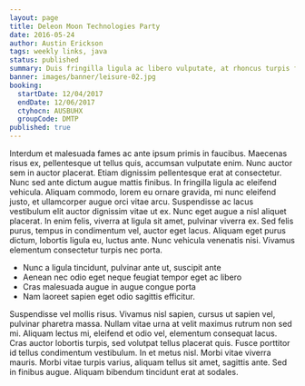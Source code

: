 ```yaml
---
layout: page
title: Deleon Moon Technologies Party
date: 2016-05-24
author: Austin Erickson
tags: weekly links, java
status: published
summary: Duis fringilla ligula ac libero vulputate, at rhoncus turpis fermentum.
banner: images/banner/leisure-02.jpg
booking:
  startDate: 12/04/2017
  endDate: 12/06/2017
  ctyhocn: AUSBUHX
  groupCode: DMTP
published: true
---
```

Interdum et malesuada fames ac ante ipsum primis in faucibus. Maecenas risus ex, pellentesque ut tellus quis, accumsan vulputate enim. Nunc auctor sem in auctor placerat. Etiam dignissim pellentesque erat at consectetur. Nunc sed ante dictum augue mattis finibus. In fringilla ligula ac eleifend vehicula. Aliquam commodo, lorem eu ornare gravida, mi nunc eleifend justo, et ullamcorper augue orci vitae arcu. Suspendisse ac lacus vestibulum elit auctor dignissim vitae ut ex. Nunc eget augue a nisl aliquet placerat. In enim felis, viverra at ligula sit amet, pulvinar viverra ex. Sed felis purus, tempus in condimentum vel, auctor eget lacus. Aliquam eget purus dictum, lobortis ligula eu, luctus ante. Nunc vehicula venenatis nisi. Vivamus elementum consectetur turpis nec porta.

* Nunc a ligula tincidunt, pulvinar ante ut, suscipit ante
* Aenean nec odio eget neque feugiat tempor eget ac libero
* Cras malesuada augue in augue congue porta
* Nam laoreet sapien eget odio sagittis efficitur.

Suspendisse vel mollis risus. Vivamus nisl sapien, cursus ut sapien vel, pulvinar pharetra massa. Nullam vitae urna at velit maximus rutrum non sed mi. Aliquam lectus mi, eleifend et odio vel, elementum consequat lacus. Cras auctor lobortis turpis, sed volutpat tellus placerat quis. Fusce porttitor id tellus condimentum vestibulum. In et metus nisl. Morbi vitae viverra mauris. Morbi vitae turpis varius, aliquam tellus sit amet, sagittis ante. Sed in finibus augue. Aliquam bibendum tincidunt erat at sodales.
